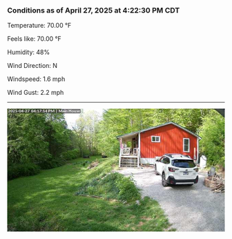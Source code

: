 ### Conditions as of April 27, 2025 at 4:22:30 PM CDT 

Temperature: 70.00 &deg;F

Feels like: 70.00 &deg;F

Humidity: 48%

Wind Direction: N

Windspeed: 1.6 mph

Wind Gust: 2.2 mph

---

<img src="./images/latest.jpeg"/>

